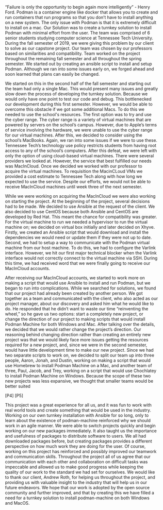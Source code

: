 <p>“Failure is only the opportunity to begin again more intelligently” - Henry Ford.  Podman is a container engine like docker that allows you to create and run containers that run programs so that you don’t have to install anything on a new system. The only issue with Podman is that it is extremely difficult to install on a mac. Our Solution was to create a turnkey solution to install Podman with minimal effort from the user. The team was comprised of 6 senior students studying computer science at Tennessee Tech University. During the fall semester of 2019, we were giving this problem by our client to solve as our capstone project. Our team was chosen by our professors based on similarities and compatibility. Team worked on the project throughout the remaining fall semester and all throughout the spring semester. We started out by creating an ansible script to install and setup Podman. Although we ran into some issues early on, we forged ahead and soon learned that plans can easily be changed.  </p>

<p>We started on this in the second half of the fall semester and starting out the team had only a single Mac. This would present many issues and greatly slow down the process of developing the turnkey solution. Because we would only have one point to test our code and debug. This bottlenecked our development during this first semester. However, we would be able to overcome this obstacle if we got some additional Macs. To do this we needed to use the school's resources. The first option was to try and use the cyber range. The cyber range is a variety of virtual machines that are powered by servers on the school’s campus. However, due to Apple’s terms of service involving the hardware, we were unable to use the cyber range for our virtual machines. After this, we decided to consider using the school’s MacBooks. Again, we ran into some issues if we were to use these. Tennessee Tech’s technology use policy restricts students from having root access to any of the school’s computers. After this defeat, we were left with only the option of using cloud-based virtual machines. There were several providers we looked at. However, the service that best fulfilled our needs was MacInCloud. Once we decided we worked with our professor to acquire the virtual machines. To requisition the MacinCLoud VMs we provided a cost estimate to Tennessee Tech along with how long we expected to use the service. Despite our efforts, we would not be able to receive MacInCloud machines until week three of the next semester.</p> 

<p>While we were working on acquiring the MacInCloud we were also working on starting the project. At the beginning of the project, several decisions had to be made. We decided to use Ansible at the request of the client. We also decided to use CentOS because both Ansible and CentOS are developed by Red Hat. This meant the chance for compatibility was greater. For the virtual machine to run we needed a hypervisor to run the virtual machine on; we decided on virtual box initially and later decided on Xhyve. Firstly, we created an Ansible script that would download and install the dependencies we would need or update them if they were not up to date.  Second, we had to setup a way to communicate with the Podman virtual machine from our host machine. To do this, we had to configure the Varlink interface. However, we hit our first major technical blocker when the Varlink interface would not correctly connect to the virtual machine via SSH. During this time, we had received word that we were finally going to receive our MacInCloud accounts.</p> 
<p>After receiving our MacInCloud accounts, we started to work more on making a script that would use Ansible to install and run Podman, but we began to run into complications. While we searched for solutions, we found that our project had already been created by another person. We got together as a team and communicated with the client, who also acted as our project manager, about our discovery and asked him what he would like to do. He responded that he didn’t want to waste our time “reinventing the wheel,” so he gave us two options: start a completely new project, or change the direction of our project to making scripts that would install Podman Machine for both Windows and Mac. After talking over the details, we decided that we would rather change the project’s direction. Our reasoning behind changing direction rather than creating an entirely new project was that we would likely face more issues getting the resources required for a new project, and, since we were in the second semester, would have little development time to make our new project. Since we had two separate scripts to work on, we decided to split our team up into three people, Aaron, Jonah, and Dustin, working on making a script that would use Homebrew to install Podman Machine on a Mac, and another team of three, Paul, Jacob, and Trey, working on a script that would use Chochlatey to install Podman Machine on Windows. Because the scope of these two new projects was less expansive, we thought that smaller teams would be better suited<p>
[P4]
[P5]
<p>This project was a great experience for all us, and it was fun to work with real world tools and create something that would be used in the industry. Working on our own turnkey installation with Ansible for so long, only to learn about the existence of podman-machine reinforced why we should work in an agile manner. We were able to switch projects quickly and begin working on our new packages immediately. It also taught us the importance and usefulness of packages to distribute software to users. We all had downloaded packages before, but creating packages provides a different perspective on how much work they are doing for the user. Of course, working on this project has reinforced and possibly improved our teamwork and communication skills. Throughout the project all of us agree that our communication with each other and collaboration on difficult tasks was impeccable and allowed us to make good progress while keeping the quality of our work to the standard we had set for ourselves. We would like to thank our client, Andrew Roth, for helping us throughout the project, and providing us with valuable insight to the industry that will help us in our future endeavors. We hope that our work is adopted by the open source community and further improved, and that by creating this we have filled a need for a turnkey solution to install podman-machine on both Windows and MacOS.</p>  
